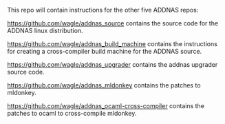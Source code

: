 This repo will contain instructions for the other five ADDNAS repos:

https://github.com/wagle/addnas_source contains the source code for the ADDNAS linux distribution.

https://github.com/wagle/addnas_build_machine contains the instructions for creating a cross-compiler build machine for the ADDNAS source.

https://github.com/wagle/addnas_upgrader contains the addnas upgrader source code.

https://github.com/wagle/addnas_mldonkey contains the patches to mldonkey.

https://github.com/wagle/addnas_ocaml-cross-compiler contains the patches to ocaml to cross-compile mldonkey.